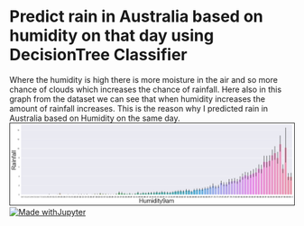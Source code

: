 # Predict rain in Australia based on humidity on that day using DecisionTree Classifier

Where the humidity is high there is more moisture in the air and so more chance of clouds which increases the chance of rainfall.
Here also in this graph from the dataset we can see that when humidity increases the amount of rainfall increases. This is the reason why I predicted rain in Australia based on Humidity on the same day.
<img src="images/pic.png" border="1">
[![Made withJupyter](https://img.shields.io/badge/Made%20with-Jupyter-orange?style=for-the-badge&logo=Jupyter)](https://jupyter.org/try)<br />
